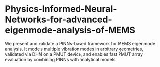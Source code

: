 # Physics-Informed-Neural-Networks-for-advanced-eigenmode-analysis-of-MEMS
We present and validate a PINNs-based framework for MEMS eigenmode analysis. It models multiple vibration modes in arbitrary geometries, validated via DHM on a PMUT device, and enables fast PMUT array evaluation by combining PINNs with analytical models.
